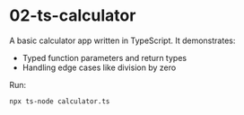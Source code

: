# 02-ts-calculator

A basic calculator app written in TypeScript. It demonstrates:

- Typed function parameters and return types
- Handling edge cases like division by zero

Run:
```bash
npx ts-node calculator.ts
